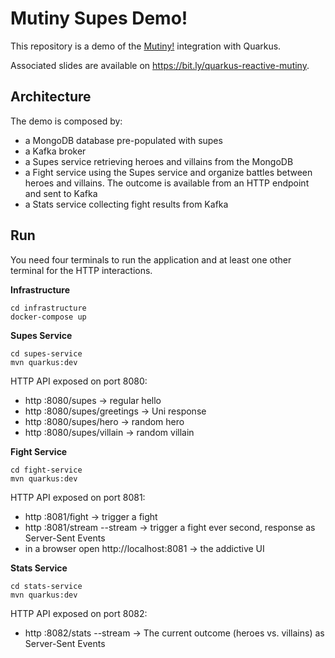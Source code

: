 # Mutiny Supes Demo!

This repository is a demo of the [Mutiny!](https://smallrye.io/smallrye-mutiny/) integration with Quarkus.

Associated slides are available on https://bit.ly/quarkus-reactive-mutiny.

## Architecture

The demo is composed by:

* a MongoDB database pre-populated with supes
* a Kafka broker
* a Supes service retrieving heroes and villains from the MongoDB
* a Fight service using the Supes service and organize battles between heroes and villains. The outcome is available from an HTTP endpoint and sent to Kafka
* a Stats service collecting fight results from Kafka

## Run 

You need four terminals to run the application and at least one other terminal for the HTTP interactions.

**Infrastructure**

```shell script
cd infrastructure
docker-compose up
```

**Supes Service**

```shell script
cd supes-service
mvn quarkus:dev
```

HTTP API exposed on port 8080:

- http :8080/supes -> regular hello
- http :8080/supes/greetings -> Uni response
- http :8080/supes/hero -> random hero
- http :8080/supes/villain -> random villain

**Fight Service**

```shell script
cd fight-service
mvn quarkus:dev
```

HTTP API exposed on port 8081:

- http :8081/fight -> trigger a fight
- http :8081/stream --stream -> trigger a fight ever second, response as Server-Sent Events
- in a browser open http://localhost:8081 -> the addictive UI

**Stats Service**

```shell script
cd stats-service
mvn quarkus:dev
```

HTTP API exposed on port 8082:

- http :8082/stats --stream -> The current outcome (heroes vs. villains) as Server-Sent Events

